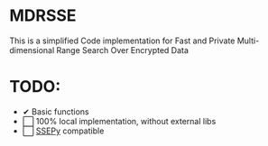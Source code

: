 # MDRSSE
This is a simplified Code implementation for Fast and Private Multi-dimensional Range Search Over Encrypted Data

# TODO:
- ✔  Basic functions
- ⬜ 100% local implementation, without external libs
- ⬜ [SSEPy](https://github.com/JezaChen/SSEPy) compatible
